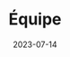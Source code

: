 ---
title: Équipe
date: 2023-07-14

type: landing

sections:
  - block: people
    content:
      title: Équipe de recherche
      # Choose which groups/teams of users to display.
      #   Edit `user_groups` in each user's profile to add them to one or more of these groups.
      user_groups:
          - Direction
          - Chercheurs en informatique
          - Chercheurs en philosophie et en histoire des idées au Québec
          - Étudiantes chercheuses et étudiants chercheurs
          - Collaborateurs et collaboratrices

      sort_by: Params.last_name
      sort_ascending: true
    design:
      show_interests: false
      show_role: true
      show_social: true
      show_organizations: true
---